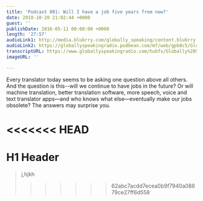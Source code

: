 ```yaml
---
title: 'Podcast 001: Will I have a job five years from now?'
date: 2018-10-20 21:02:44 +0000
guest: ''
publishDate: 2016-05-11 00:00:00 +0000
length: '27:57'
audioLink1: http://media.blubrry.com/globally_speaking/content.blubrry.com/globally_speaking/Globally_Speaking_-_Will_I_Have_A_Job.mp3
audioLink2: https://globallyspeakingradio.podbean.com/mf/web/gpb8c5/Globally_Speaking_001-_Will_I_Have_A_Job.mp3
transcriptURL: https://www.globallyspeakingradio.com/hubfs/Globally%20Speaking%20Episode%20Transcripts/Globally-Speaking-Podcast-001_Transcript.pdf
imageURL: ''

---
```

<!-- Some random comment -->

Every translator today seems to be asking one question above all others. And the question is this--will we continue to have jobs in the future? Or will machine translation, better translation software, more speech, voice and text translator apps—and who knows what else—eventually make our jobs obsolete? The answers may surprise you.

<<<<<<< HEAD
=======
# H1 Header

> j,hjkh
>>>>>>> 62abc7acdd7ecea0b9f7940a08679ce27ff6d558
